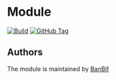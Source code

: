 # Module

[![Build](https://github.com/devopsport/tf-module/actions/workflows/main.yml/badge.svg?branch=main)](https://github.com/devopsport/tf-module/actions/workflows/main.yml)
[![GitHub Tag](https://img.shields.io/github/tag-date/devopsport/tf-module.svg?style=plastic)](https://github.com/devopsport/tf-module/tags/)

<!-- BEGINNING OF PRE-COMMIT-TERRAFORM DOCS HOOK -->

<!-- END OF PRE-COMMIT-TERRAFORM DOCS HOOK -->

## Authors

The module is maintained by [BanBif](https://www.banbif.com.pe)